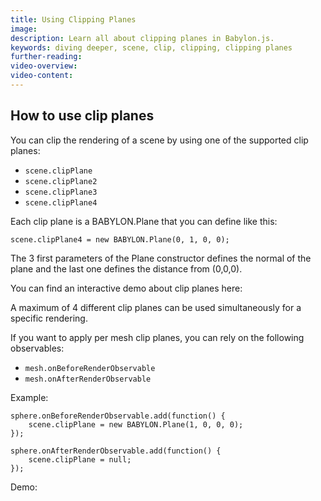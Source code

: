 ```yaml
---
title: Using Clipping Planes
image: 
description: Learn all about clipping planes in Babylon.js.
keywords: diving deeper, scene, clip, clipping, clipping planes
further-reading:
video-overview:
video-content:
---
```


## How to use clip planes

You can clip the rendering of a scene by using one of the supported clip planes:

- `scene.clipPlane`
- `scene.clipPlane2`
- `scene.clipPlane3`
- `scene.clipPlane4`

Each clip plane is a BABYLON.Plane that you can define like this:

```
scene.clipPlane4 = new BABYLON.Plane(0, 1, 0, 0);
```

The 3 first parameters of the Plane constructor defines the normal of the plane and the last one defines the distance from (0,0,0).

You can find an interactive demo about clip planes here: <Playground id="#Y6W087" title="Clipping Planes Example 1" description="Simple example showing how to use clipping planes."/>

A maximum of 4 different clip planes can be used simultaneously for a specific rendering.

If you want to apply per mesh clip planes, you can rely on the following observables:

- `mesh.onBeforeRenderObservable`
- `mesh.onAfterRenderObservable`

Example:

```
sphere.onBeforeRenderObservable.add(function() {
    scene.clipPlane = new BABYLON.Plane(1, 0, 0, 0);
});

sphere.onAfterRenderObservable.add(function() {
    scene.clipPlane = null;
});    
```

Demo: <Playground id="#EHLHNX" title="Clipping Planes Example 2" description="Using 4 different clipping planes at the same time."/>